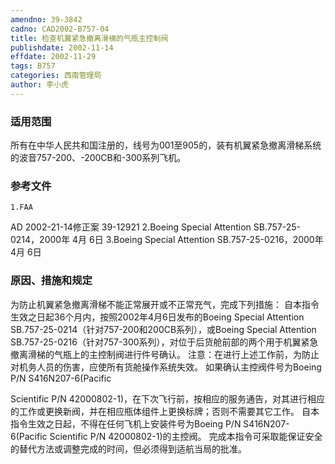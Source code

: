 ```yaml
---
amendno: 39-3842
cadno: CAD2002-B757-04
title: 检查机翼紧急撤离滑梯的气瓶主控制阀
publishdate: 2002-11-14
effdate: 2002-11-29
tags: B757
categories: 西南管理局
author: 李小虎
---
```


### 适用范围 
所有在中华人民共和国注册的，线号为001至905的，装有机翼紧急撤离滑梯系统的波音757-200、-200CB和-300系列飞机。

### 参考文件
    1.FAA 
AD 2002-21-14修正案 39-12921
    2.Boeing Special Attention SB.757-25-0214，2000年 4月 6日
    3.Boeing Special Attention SB.757-25-0216，2000年 4月 6日


### 原因、措施和规定 
 为防止机翼紧急撤离滑梯不能正常展开或不正常充气，完成下列措施： 
自本指令生效之日起36个月内，按照2002年4月6日发布的Boeing Special Attention SB.757-25-0214（针对757-200和200CB系列），或Boeing Special Attention SB.757-25-0216（针对757-300系列），对位于后货舱前部的两个用于机翼紧急撤离滑梯的气瓶上的主控制阀进行件号确认。 
注意：在进行上述工作前，为防止对机务人员的伤害，应使所有货舱操作系统失效。
如果确认主控阀件号为Boeing P/N S416N207-6(Pacific 
  
Scientific P/N 42000802-1)，在下次飞行前，按相应的服务通告，对其进行相应的工作或更换新阀，并在相应瓶体组件上更换标牌；否则不需要其它工作。
自本指令生效之日起，不得在任何飞机上安装件号为Boeing P/N S416N207-6(Pacific Scientific P/N 42000802-1)的主控阀。 完成本指令可采取能保证安全的替代方法或调整完成的时间，但必须得到适航当局的批准。
